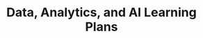---
layout: planlist
title: Data, Analytics, and AI Learning Plans
permalink: /azure/data-analytics-ai-test/
include-plans:
- azure
- data, analytics, and ai
---